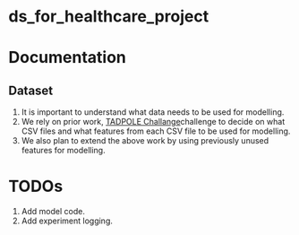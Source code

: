 # ds_for_healthcare_project

# Documentation
## Dataset
1. It is important to understand what data needs to be used for modelling.
2. We rely on prior work, [TADPOLE Challange](https://tadpole.grand-challenge.org/)challenge to decide on what CSV files and what features from each CSV file to be used for modelling.
3. We also plan to extend the above work by using previously unused features for modelling.

# TODOs
1. Add model code.
2. Add experiment logging.
